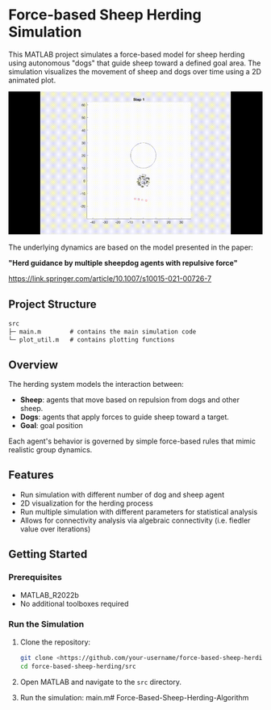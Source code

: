 # Force-based Sheep Herding Simulation

This MATLAB project simulates a force-based model for sheep herding using autonomous "dogs" that guide sheep toward a defined goal area. The simulation visualizes the movement of sheep and dogs over time using a 2D animated plot.

![Herding Simulation](media/sim_1.gif)

The underlying dynamics are based on the model presented in the paper:

**"Herd guidance by multiple sheepdog agents with repulsive force"**

https://link.springer.com/article/10.1007/s10015-021-00726-7

## Project Structure

```
src
├─ main.m        # contains the main simulation code
└─ plot_util.m   # contains plotting functions
```

## Overview

The herding system models the interaction between:

- **Sheep**: agents that move based on repulsion from dogs and other sheep.
- **Dogs**: agents that apply forces to guide sheep toward a target.
- **Goal**: goal position

Each agent's behavior is governed by simple force-based rules that mimic realistic group dynamics.

## Features

- Run simulation with different number of dog and sheep agent
- 2D visualization for the herding process
- Run multiple simulation with different parameters for statistical analysis
- Allows for connectivity analysis via algebraic connectivity (i.e. fiedler value over iterations)

## Getting Started

### Prerequisites

- MATLAB_R2022b
- No additional toolboxes required

### Run the Simulation

1. Clone the repository:
    
    ```bash
    git clone <https://github.com/your-username/force-based-sheep-herding.git>
    cd force-based-sheep-herding/src
    ```
    
2. Open MATLAB and navigate to the `src` directory.
3. Run the simulation: main.m# Force-Based-Sheep-Herding-Algorithm
